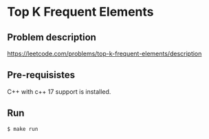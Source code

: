 # Top K Frequent Elements

## Problem description
https://leetcode.com/problems/top-k-frequent-elements/description

## Pre-requisistes
C++ with c++ 17 support is installed.

## Run

```
$ make run
```